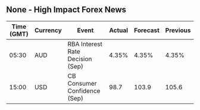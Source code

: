 ## None - High Impact Forex News

| Time (GMT) | Currency | Event | Actual | Forecast | Previous |
|------|----------|-------|--------|----------|----------|
| 05:30 | AUD | RBA Interest Rate Decision (Sep) | 4.35% | 4.35% | 4.35% |
| 15:00 | USD | CB Consumer Confidence (Sep) | 98.7 | 103.9 | 105.6 |
